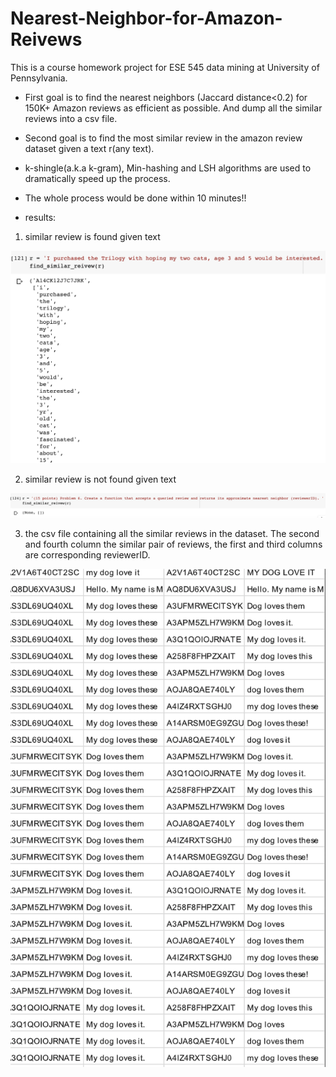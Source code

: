 # Nearest-Neighbor-for-Amazon-Reivews

This is a course homework project for ESE 545 data mining at University of Pennsylvania.

- First goal is to find the nearest neighbors (Jaccard distance&lt;0.2) for 150K+ Amazon reviews as efficient as possible. And dump all the similar reviews into a csv file.
- Second goal is to find the most similar review in the amazon review dataset given a text r(any text).

- k-shingle(a.k.a k-gram), Min-hashing and LSH algorithms are used to dramatically speed up the process.

- The whole process would be done within 10 minutes!!

- results:
1. similar review is found given text

![](query_found.png)

2. similar review is not found given text

![](query_no)

3. the csv file containing all the similar reviews in the dataset. The second and fourth column the similar pair of reviews, the first and third columns are corresponding reviewerID.

![](csv_file.png)
